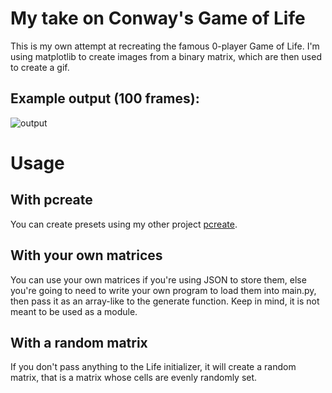 # My take on Conway's Game of Life
This is my own attempt at recreating the famous 0-player Game of Life. I'm using matplotlib to create images from a binary matrix, which are then used to create a gif.

## Example output (100 frames):
![output](https://github.com/flexflower/Game-of-Life/blob/main/out/out12.gif "With preset 'glidergun'")

# Usage
## With pcreate
You can create presets using my other project [pcreate](https://github.com/flexflower/pcreate).

## With your own matrices
You can use your own matrices if you're using JSON to store them, else you're going to need to write your own program to load them into main.py, then pass it as an array-like to the generate function. Keep in mind, it is not meant to be used as a module.

## With a random matrix
If you don't pass anything to the Life initializer, it will create a random matrix, that is a matrix whose cells are evenly randomly set.